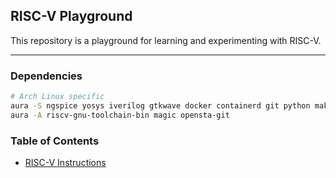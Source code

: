 ## RISC-V Playground
This repository is a playground for learning and experimenting with RISC-V.
___
### Dependencies

```bash
# Arch Linux specific
aura -S ngspice yosys iverilog gtkwave docker containerd git python make
aura -A riscv-gnu-toolchain-bin magic opensta-git
```

### Table of Contents

- [RISC-V Instructions](Instructions.md)
